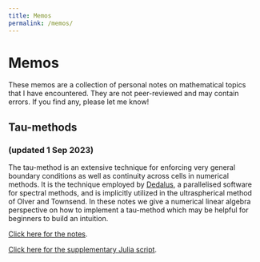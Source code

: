 ```yaml
---
title: Memos
permalink: /memos/
---
```


# Memos

These memos are a collection of personal notes on mathematical topics that I have encountered. They are not peer-reviewed and may contain errors. If you find any, please let me know!

<!-- ## Deflation

The deflation technique is an embarrassingly simple amendment for Newton-like methods to prevent a solver from converging to already discovered solutions. Hence, even from the same initial guess, one can systematically recover multiple solutions to nonlinear systems and discretized PDEs and variational inequalities in an efficient manner. <a href="{{ "/files/SumSpace.pdf" | absolute_url }}">Click here for the memo</a>. -->

## Tau-methods
### (updated 1 Sep 2023)

<p> The tau-method is an extensive technique for enforcing very general boundary conditions as well as continuity across cells in numerical methods. It is the technique employed by <a href="https://dedalus-project.org/">Dedalus</a>, a parallelised software for spectral methods, and is implicitly utilized in the ultraspherical method of Olver and Townsend. In these notes we give a numerical linear algebra perspective on how to implement a tau-method which may be helpful for beginners to build an intuition.</p>

<p><a href="{{ "/files/tau-method.pdf" | absolute_url }}">Click here for the notes</a>.</p>

<p><a href="{{ "/files/tau-method.jl" | absolute_url }}">Click here for the supplementary Julia script</a>.</p>